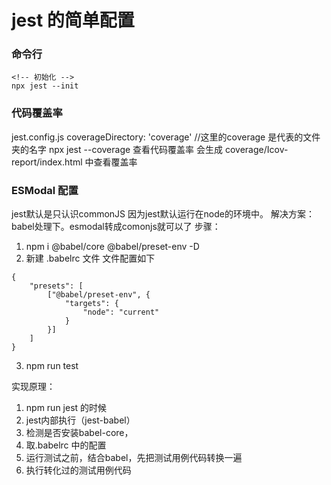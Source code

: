 # jest 的简单配置

### 命令行
```
<!-- 初始化 -->
npx jest --init
```

### 代码覆盖率
jest.config.js
coverageDirectory: 'coverage'  //这里的coverage 是代表的文件夹的名字
npx jest --coverage 查看代码覆盖率
会生成 coverage/Icov-report/index.html 中查看覆盖率

### ESModal 配置
jest默认是只认识commonJS 因为jest默认运行在node的环境中。
解决方案：babel处理下。esmodal转成comonjs就可以了
步骤：
1. npm i @babel/core @babel/preset-env -D
2. 新建 .babelrc 文件 文件配置如下
```
{
    "presets": [
        ["@babel/preset-env", {
            "targets": {
                "node": "current"
            }
        }]
    ]
}
```
3. npm run test

实现原理：
1. npm run jest 的时候
2. jest内部执行（jest-babel）
3. 检测是否安装babel-core，
4. 取.babelrc 中的配置
5. 运行测试之前，结合babel，先把测试用例代码转换一遍
6. 执行转化过的测试用例代码